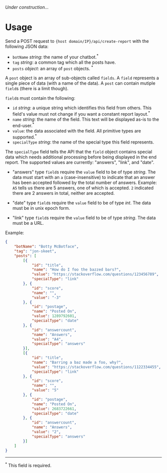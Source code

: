 *Under construction...*

# Usage

Send a POST request to `{host domain/IP}/api/create-report` with the following JSON data:

 - `botName` *string*: the name of your chatbot.<sup>*</sup>
 - `tag` *string*: a common tag which all the posts have.
 - `posts` *object*: an array of `post` objects. <sup>*</sup>

A `post` object is an array of sub-objects called `fields`. A `field` represents a single piece of data (with a name of the data). A `post` can contain mutiple `field`s (there is a limit though).

`field`s must contain the following:

 - `id` *string*: a unique string which identifies this field from others. This field's value must not change if you want a constant report layout.<sup>*</sup>
 - `name` *string*: the name of the field. This text will be displayed as-is to the end-user.<sup>*</sup>
 - `value`: the data associated with the field. All primitive types are supported.<sup>*</sup>
 - `specialType` *string*: the name of the special type this field represents.

The `specialType` field tells the API that the `field` object contains special data which needs additional processing before being displayed in the end report. The supported values are currently: "answers", "link", and "date".

 - "answers" type `field`s require the `value` field to be of type *string*. The data must start with an `a` (case-insensitive) to indicate that an answer has been accepted followed by the total number of answers. Example: `A5` tells us there are 5 answers, one of which is accepted. `2` indicated there are 2 answers in total, neither are accepted.

 - "date" type `field`s require the `value` field to be of type *int*. The data must be in unix epoch form.

 - "link" type `field`s require the `value` field to be of type *string*. The data must be a URL.

Example:

```json
{
    "botName": "Botty McBotface",
    "tag": "jon-skeet",
    "posts": [
        [{
            "id": "title",
            "name": "How do I foo the bazzed bars?",
            "value": "https://stackoverflow.com/questions/123456789",
            "specialType": "link"
        }, {
            "id": "score",
            "name": "",
            "value": "-3"
        }, {
            "id": "postage",
            "name": "Posted On",
            "value": 1289792601,
            "specialType": "date"
        }, {
            "id": "answercount",
            "name": "Answers",
            "value": "A4",
            "specialType": "answers"
        }],
        [{
            "id": "title",
            "name": "Barring a baz made a foo, why?",
            "value": "https://stackoverflow.com/questions/1122334455",
            "specialType": "link"
        }, {
            "id": "score",
            "name": "",
            "value": "5"
        }, {
            "id": "postage",
            "name": "Posted On",
            "value": 2683722661,
            "specialType": "date"
        }, {
            "id": "answercount",
            "name": "Answers",
            "value": "2",
            "specialType": "answers"
        }]
    ]
}
```
 
 -----
 
 <sup>*</sup> This field is required.
